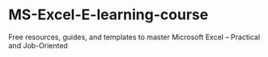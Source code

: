 # MS-Excel-E-learning-course
Free resources, guides, and templates to master Microsoft Excel – Practical and Job-Oriented
